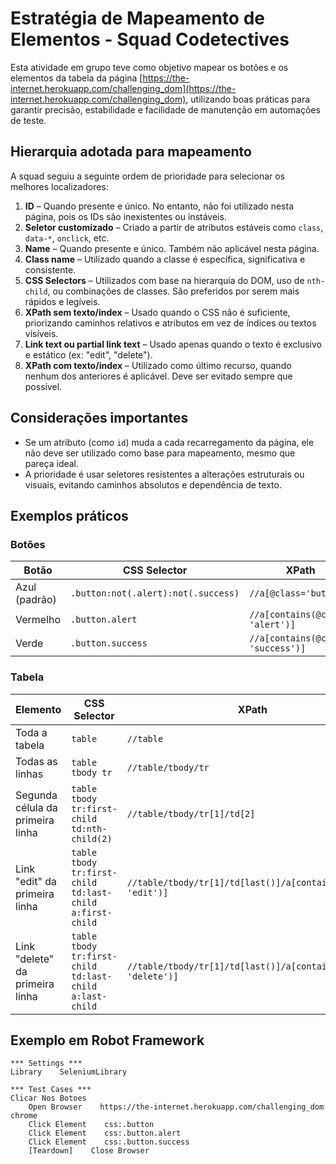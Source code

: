 # Estratégia de Mapeamento de Elementos - Squad Codetectives

Esta atividade em grupo teve como objetivo mapear os botões e os elementos da tabela da página [https://the-internet.herokuapp.com/challenging_dom](https://the-internet.herokuapp.com/challenging_dom), utilizando boas práticas para garantir precisão, estabilidade e facilidade de manutenção em automações de teste.

## Hierarquia adotada para mapeamento

A squad seguiu a seguinte ordem de prioridade para selecionar os melhores localizadores:

1. **ID** – Quando presente e único. No entanto, não foi utilizado nesta página, pois os IDs são inexistentes ou instáveis.
2. **Seletor customizado** – Criado a partir de atributos estáveis como `class`, `data-*`, `onclick`, etc.
3. **Name** – Quando presente e único. Também não aplicável nesta página.
4. **Class name** – Utilizado quando a classe é específica, significativa e consistente.
5. **CSS Selectors** – Utilizados com base na hierarquia do DOM, uso de `nth-child`, ou combinações de classes. São preferidos por serem mais rápidos e legíveis.
6. **XPath sem texto/index** – Usado quando o CSS não é suficiente, priorizando caminhos relativos e atributos em vez de índices ou textos visíveis.
7. **Link text ou partial link text** – Usado apenas quando o texto é exclusivo e estático (ex: "edit", "delete").
8. **XPath com texto/index** – Utilizado como último recurso, quando nenhum dos anteriores é aplicável. Deve ser evitado sempre que possível.

## Considerações importantes

- Se um atributo (como `id`) muda a cada recarregamento da página, ele não deve ser utilizado como base para mapeamento, mesmo que pareça ideal.
- A prioridade é usar seletores resistentes a alterações estruturais ou visuais, evitando caminhos absolutos e dependência de texto.

## Exemplos práticos

### Botões

| Botão         | CSS Selector                             | XPath                                           |
|---------------|-------------------------------------------|-------------------------------------------------|
| Azul (padrão) | `.button:not(.alert):not(.success)`       | `//a[@class='button']`                          |
| Vermelho      | `.button.alert`                           | `//a[contains(@class, 'alert')]`                |
| Verde         | `.button.success`                         | `//a[contains(@class, 'success')]`              |

### Tabela

| Elemento                                 | CSS Selector                                | XPath                                                  |
|------------------------------------------|----------------------------------------------|---------------------------------------------------------|
| Toda a tabela                            | `table`                                      | `//table`                                               |
| Todas as linhas                          | `table tbody tr`                             | `//table/tbody/tr`                                      |
| Segunda célula da primeira linha         | `table tbody tr:first-child td:nth-child(2)` | `//table/tbody/tr[1]/td[2]`                             |
| Link "edit" da primeira linha            | `table tbody tr:first-child td:last-child a:first-child` | `//table/tbody/tr[1]/td[last()]/a[contains(text(), 'edit')]` |
| Link "delete" da primeira linha          | `table tbody tr:first-child td:last-child a:last-child`  | `//table/tbody/tr[1]/td[last()]/a[contains(text(), 'delete')]` |

## Exemplo em Robot Framework

```robot
*** Settings ***
Library    SeleniumLibrary

*** Test Cases ***
Clicar Nos Botoes
    Open Browser    https://the-internet.herokuapp.com/challenging_dom    chrome
    Click Element    css:.button
    Click Element    css:.button.alert
    Click Element    css:.button.success
    [Teardown]    Close Browser
